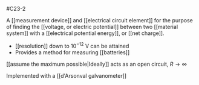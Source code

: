 #C23-2

A [[measurement device]] and [[electrical circuit element]] for the purpose of finding the [[voltage, or electric potential]] between two [[material system]] with a [[electrical potential energy]], or [[net charge]].

- [[resolution]] down to $10^{-12} \text{ V}$ can be attained
- Provides a method for measuring [[batteries]]

[[assume the maximum possible|Ideally]] acts as an open circuit, $R\rightarrow \infty$

Implemented with a [[d'Arsonval galvanometer]]